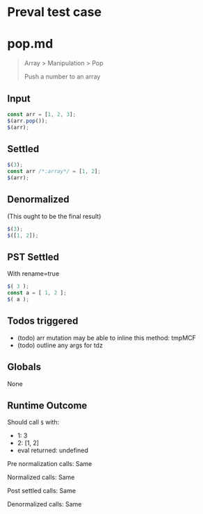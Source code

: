# Preval test case

# pop.md

> Array > Manipulation > Pop
>
> Push a number to an array

## Input

`````js filename=intro
const arr = [1, 2, 3];
$(arr.pop());
$(arr);
`````


## Settled


`````js filename=intro
$(3);
const arr /*:array*/ = [1, 2];
$(arr);
`````


## Denormalized
(This ought to be the final result)

`````js filename=intro
$(3);
$([1, 2]);
`````


## PST Settled
With rename=true

`````js filename=intro
$( 3 );
const a = [ 1, 2 ];
$( a );
`````


## Todos triggered


- (todo) arr mutation may be able to inline this method: tmpMCF
- (todo) outline any args for tdz


## Globals


None


## Runtime Outcome


Should call `$` with:
 - 1: 3
 - 2: [1, 2]
 - eval returned: undefined

Pre normalization calls: Same

Normalized calls: Same

Post settled calls: Same

Denormalized calls: Same
